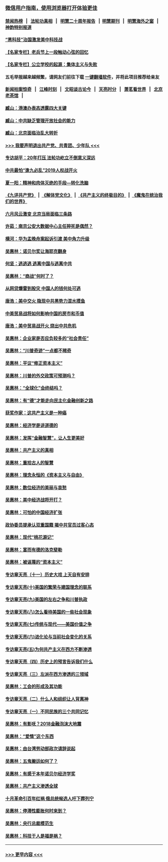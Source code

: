 ### [微信用户指南，使用浏览器打开体验更佳](https://github.com/gfw-breaker/banned-news1/blob/master/indexes/wechat-guide.md?t=0)
#### [禁闻热榜](热点新闻.md?t=0)  &nbsp;&nbsp;|&nbsp;&nbsp; [法轮功真相](https://github.com/gfw-breaker/truth/blob/master/README.md?t=0) &nbsp;&nbsp;|&nbsp;&nbsp; [明慧二十周年报告](https://github.com/gfw-breaker/mh-reports/blob/master/README.md?t=0) &nbsp;&nbsp;|&nbsp;&nbsp;[明慧期刊](https://github.com/gfw-breaker/mh-qikan) &nbsp;&nbsp;|&nbsp;&nbsp; [明慧海外之窗](https://github.com/gfw-breaker/mh-news/blob/master/README.md?t=0) &nbsp;&nbsp;|&nbsp;&nbsp; [神韵特别报道](https://github.com/gfw-breaker/mh-news/blob/master/shenyun.md?t=0)
#### [“黑科技”治国激发美中科技战](../pages/nsc423/n11638056.md?t=02081355) 
#### [【名家专栏】老兵节上一段触动心弦的回忆](../pages/nsc423/n11646016.md?t=02081355) 
#### [【名家专栏】公立学校的起源：集体主义与失败](../pages/nsc423/n11601833.md?t=02081355) 
#### 五毛举报越来越频繁，请网友们前往下载 [一键翻墙软件](https://github.com/gfw-breaker/ssr-accounts)，并将此项目推荐给亲友
#### [新闻拍案惊奇](https://github.com/gfw-breaker/banned-news1/blob/master/pages/link4.md) &nbsp;&nbsp;|&nbsp;&nbsp; [江峰时刻](https://github.com/gfw-breaker/banned-news1/blob/master/pages/link4.md) &nbsp;&nbsp;|&nbsp;&nbsp; [文昭谈古论今](https://github.com/gfw-breaker/banned-news1/blob/master/pages/link4.md) &nbsp;&nbsp;|&nbsp;&nbsp; [天亮时分](https://github.com/gfw-breaker/banned-news1/blob/master/pages/link4.md) &nbsp;&nbsp;|&nbsp;&nbsp; [萧茗看世界](https://github.com/gfw-breaker/banned-news1/blob/master/pages/link4.md) &nbsp;&nbsp;|&nbsp;&nbsp; [北京老茶馆](https://github.com/gfw-breaker/banned-news1/blob/master/pages/link4.md) &nbsp;&nbsp;|&nbsp;&nbsp; 
#### [臧山：港澳办表态透露四大关键](../pages/nsc423/n11421628.md?t=02081355) 
#### [臧山：中共缺乏管理开放社会的能力](../pages/nsc423/n11407457.md?t=02081355) 
#### [臧山：北京面临治乱大转折](../pages/nsc423/n11406895.md?t=02081355) 
#### [>>> 我要声明退出共产党、共青团、少年队 <<<](https://github.com/begood0513/goodnews/blob/master/quit/letter.md) 
#### [专访胡平：20年打压 法轮功屹立不倒意义深远](../pages/nsc423/n11398800.md?t=02081355) 
#### [中共最怕“逢九必乱”2019人权战开火](../pages/nsc423/n11385248.md?t=02081355) 
#### [夏一阳：精神和肉体灭绝的手段—转化洗脑](../pages/nsc423/n11368250.md?t=02081355) 
#### [《九评共产党》](https://github.com/begood0513/9ping.md/blob/master/README.md) &nbsp;|&nbsp; [《解体党文化》](../../../../jtdwh.md/blob/master/README.md)  &nbsp;|&nbsp; [《共产主义的终极目的》](../../../../gczydzjmd.md/blob/master/README.md) &nbsp;|&nbsp; [《魔鬼在统治我们的世界》](../../../../mgztzwmdsj.md/blob/master/README.md) 
#### [六月风云激变 北京当局面临三条路](../pages/nsc423/n11313668.md?t=02081355) 
#### [许茹：南京公安大数据中心主任猝死是偶然？](../pages/nsc423/n11064744.md?t=02081355) 
#### [横河：华为孟晚舟案起诉引渡 美中角力升级](../pages/nsc423/n11027230.md?t=02081355) 
#### [吴惠林：诺贝尔奖让海耶克翻身](../pages/nsc423/n10890049.md?t=02081355) 
#### [何坚：逃逃逃 逃离中国与逃离中共](../pages/nsc423/n10592891.md?t=02081355) 
#### [吴惠林：“商战”何时了？](../pages/nsc423/n10573558.md?t=02081355) 
#### [从网贷爆雷到股灾 中国人的钱何处可逃](../pages/nsc423/n10572800.md?t=02081355) 
#### [唐浩：美中交火 隐现中共黑势力混水摸鱼](../pages/nsc423/n10544040.md?t=02081355) 
#### [中美贸易战将如何影响中国的房市和币值](../pages/nsc423/n10543697.md?t=02081355) 
#### [唐浩：美中贸易战开火 烧出中共危机](../pages/nsc423/n10540126.md?t=02081355) 
#### [吴惠林：企业家是否应负较多的“社会责任”](../pages/nsc423/n10535022.md?t=02081355) 
#### [吴惠林：“川普奇迹”一点都不稀奇](../pages/nsc423/n10512808.md?t=02081355) 
#### [吴惠林：平议“修正资本主义”](../pages/nsc423/n10495724.md?t=02081355) 
#### [吴惠林：川普的外交政策可预测吗？](../pages/nsc423/n10462387.md?t=02081355) 
#### [吴惠林：“全球化”会终结吗？](../pages/nsc423/n10452838.md?t=02081355) 
#### [吴惠林：有“德”才能走向民主化金融创新之路](../pages/nsc423/n10432292.md?t=02081355) 
#### [获奖作家：这共产主义是一种癌](../pages/nsc423/n10431541.md?t=02081355) 
#### [吴惠林：经济学是讲道德的](../pages/nsc423/n10398014.md?t=02081355) 
#### [吴惠林：发挥“金融智慧”，让人生更美好](../pages/nsc423/n10375019.md?t=02081355) 
#### [吴惠林：共产主义的真相](../pages/nsc423/n10351394.md?t=02081355) 
#### [吴惠林：重拾古人的智慧](../pages/nsc423/n10337691.md?t=02081355) 
#### [吴惠林：理念永恒的《资本主义与自由》](../pages/nsc423/n10316274.md?t=02081355) 
#### [吴惠林：数位经济的美丽与哀愁](../pages/nsc423/n10292946.md?t=02081355) 
#### [吴惠林：美中经济战将开打？](../pages/nsc423/n10258825.md?t=02081355) 
#### [吴惠林：可怕的中国经济扩张](../pages/nsc423/n10219147.md?t=02081355) 
#### [政协委员提承认双重国籍 揭中共官员过客心态](../pages/nsc423/n10208809.md?t=02081355) 
#### [吴惠林：现代“桃花源记”](../pages/nsc423/n10185234.md?t=02081355) 
#### [吴惠林：富而有德的洛克斐勒](../pages/nsc423/n10142264.md?t=02081355) 
#### [吴惠林：被诬蔑的“资本主义”](../pages/nsc423/n10124816.md?t=02081355) 
#### [专访章天亮（十一）历史大戏 上天自有安排](../pages/nsc423/n10094905.md?t=02081355) 
#### [专访章天亮(十)美国的繁荣与建国理念的联系](../pages/nsc423/n10094899.md?t=02081355) 
#### [专访章天亮(九)美国的左右之争和川普执政](../pages/nsc423/n10094889.md?t=02081355) 
#### [专访章天亮(八)怎么看待美国的一些社会现象](../pages/nsc423/n10094857.md?t=02081355) 
#### [专访章天亮(七)传统与现代——美国价值之争](../pages/nsc423/n10093140.md?t=02081355) 
#### [专访章天亮(六)进化论与当前社会变化的关系](../pages/nsc423/n10092036.md?t=02081355) 
#### [专访章天亮(五)为何共产主义在西方不断渗透](../pages/nsc423/n10083620.md?t=02081355) 
#### [专访章天亮（四）历史上的预言告诉我们什么](../pages/nsc423/n10083606.md?t=02081355) 
#### [专访章天亮（三）左派在西方渗透的三领域](../pages/nsc423/n10081115.md?t=02081355) 
#### [吴惠林：工会的形成及其功能](../pages/nsc423/n10080633.md?t=02081355) 
#### [专访章天亮（二）什么人和组织让人背离神](../pages/nsc423/n10076637.md?t=02081355) 
#### [专访章天亮（一）不同民族的三个共同记忆](../pages/nsc423/n10074188.md?t=02081355) 
#### [吴惠林：有影呒？2018金融泡沫大地震](../pages/nsc423/n10040534.md?t=02081355) 
#### [吴惠林：“爱情”这个东西](../pages/nsc423/n10019423.md?t=02081355) 
#### [吴惠林：由台湾劳动部政次请辞说起](../pages/nsc423/n9979679.md?t=02081355) 
#### [吴惠林：五鬼搬运如何了？](../pages/nsc423/n9925338.md?t=02081355) 
#### [吴惠林：有感于本年诺贝尔经济学奖](../pages/nsc423/n9871883.md?t=02081355) 
#### [吴惠林：共产主义渗透全球](../pages/nsc423/n9812748.md?t=02081355) 
#### [十月革命引百年红祸 俄总统候选人吁下葬列宁](../pages/nsc423/n9810182.md?t=02081355) 
#### [吴惠林：停滞性膨胀何时来到？](../pages/nsc423/n9764136.md?t=02081355) 
#### [吴惠林：央行总裁模范生](../pages/nsc423/n9728134.md?t=02081355) 
#### [吴惠林：科技于人是福是祸？](../pages/nsc423/n9672982.md?t=02081355) 

----
#### [ >>> 更早内容 <<< ](../indexes/nsc423-earlier.md)
